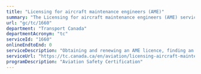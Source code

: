 ```yaml
---
title: "Licensing for aircraft maintenance engineers (AME)"
summary: "The Licensing for aircraft maintenance engineers (AME) service from Transport Canada is not available end-to-end online, according to the GC Service Inventory."
url: "gc/tc/1660"
department: "Transport Canada"
departmentAcronym: "tc"
serviceId: "1660"
onlineEndtoEnd: 0
serviceDescription: "Obtaining and renewing an AME licence, finding an approved AME training organization."
serviceUrl: "https://tc.canada.ca/en/aviation/licensing-aircraft-maintenance-engineers-ame/obtaining-aircraft-maintenance-engineer-ame-licence"
programDescription: "Aviation Safety Certification"
---
```

